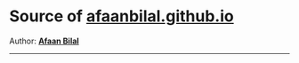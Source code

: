 Source of [afaanbilal.github.io](https://afaanbilal.github.io)
==============

Author: **[Afaan Bilal](https://afaan.dev)**  

---
